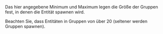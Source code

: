 Das hier angegebene Minimum und Maximum legen die Größe der Gruppen fest, in denen die Entität spawnen wird.

Beachten Sie, dass Entitäten in Gruppen von über 20 (seltener werden Gruppen spawnen).